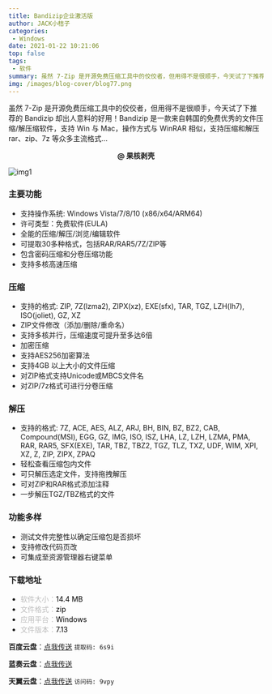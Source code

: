 ```yaml
---
title: Bandizip企业激活版
author: JACK小桔子
categories: 
 - Windows
date: 2021-01-22 10:21:06
top: false
tags: 
 - 软件
summary: 虽然 7-Zip 是开源免费压缩工具中的佼佼者，但用得不是很顺手，今天试了下推荐的 Bandizip 却出人意料的好用！Bandizip 是一款来自韩国的免费优秀的文件压缩/解压缩软件，支持 Win 与 Mac，操作方式与 WinRAR 相似，支持压缩和解压 rar、zip、7z 等众多主流格式…
img: /images/blog-cover/blog77.png
---
```

虽然 7-Zip 是开源免费压缩工具中的佼佼者，但用得不是很顺手，今天试了下推荐的 Bandizip 却出人意料的好用！Bandizip 是一款来自韩国的免费优秀的文件压缩/解压缩软件，支持 Win 与 Mac，操作方式与 WinRAR 相似，支持压缩和解压 rar、zip、7z 等众多主流格式…

**<center>@ 果核剥壳</center>**

![img1](/images/blog/blog77/img1.png "© JACK小桔子")

### 主要功能
* 支持操作系统: Windows Vista/7/8/10 (x86/x64/ARM64)
* 许可类型：免费软件(EULA)
* 全能的压缩/解压/浏览/编辑软件
* 可提取30多种格式，包括RAR/RAR5/7Z/ZIP等
* 包含密码压缩和分卷压缩功能
* 支持多核高速压缩

### 压缩
* 支持的格式: ZIP, 7Z(lzma2), ZIPX(xz), EXE(sfx), TAR, TGZ, LZH(lh7), ISO(joliet), GZ, XZ
* ZIP文件修改（添加/删除/重命名）
* 支持多核并行，压缩速度可提升至多达6倍
* 加密压缩
* 支持AES256加密算法
* 支持4GB 以上大小的文件压缩
* 对ZIP格式支持Unicode或MBCS文件名
* 对ZIP/7z格式可进行分卷压缩

### 解压
* 支持的格式: 7Z, ACE, AES, ALZ, ARJ, BH, BIN, BZ, BZ2, CAB, Compound(MSI), EGG, GZ, IMG, ISO, ISZ, LHA, LZ, LZH, LZMA, PMA, RAR, RAR5, SFX(EXE), TAR, TBZ, TBZ2, TGZ, TLZ, TXZ, UDF, WIM, XPI, XZ, Z, ZIP, ZIPX, ZPAQ
* 轻松查看压缩包内文件
* 可只解压选定文件，支持拖拽解压
* 可对ZIP和RAR格式添加注释
* 一步解压TGZ/TBZ格式的文件

### 功能多样
* 测试文件完整性以确定压缩包是否损坏
* 支持修改代码页改
* 可集成至资源管理器右键菜单

### 下载地址
* <font color = #bcbcbc>软件大小：</font><font color = #000000>14.4 MB</font>
* <font color = #bcbcbc>文件格式：</font><font color = #000000>zip</font>
* <font color = #bcbcbc>应用平台：</font><font color = #000000>Windows</font>
* <font color = #bcbcbc>文件版本：</font><font color = #000000>7.13</font>

**百度云盘**：[点我传送](https://pan.baidu.com/s/16xsov-qimDC2lYJTWJgYsA)  `提取码: 6s9i`

**蓝奏云盘**：[点我传送](https://xjz3103.lanzoux.com/iYLZ9koec2h)

**天翼云盘**：[点我传送](https://cloud.189.cn/t/NbIz2qQRr22a)  `访问码: 9vpy`